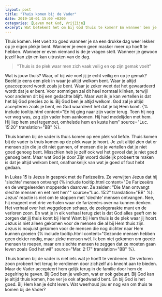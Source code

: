 ```yaml
---
layout: post
title: "Thuis komen bij de Vader"
date: 2019-10-01 15:00 +0200
categories: [Leven met God, VrijZijn]
excerpt: Wat betekent het om bij God thuis te komen? En wanneer ben je bij Hem welkom?
---
```


Thuis komen.
Het voelt zo goed wanneer je na een drukke dag weer lekker op je eigen plekje bent.
Wanneer je even geen masker meer op hoeft te hebben.
Wanneer er even niemand is de je vragen stelt.
Wanneer je gewoon jezelf kan zijn en kan uitrusten van de dag.

> "Thuis is de plek waar men zich vaak veilig en op zijn gemak voelt"

Wat is jouw thuis?
Waar, of bij wie voel jij je echt veilig en op je gemak?
Beeld je eens een plek in waar je altijd welkom bent.
Waar je altijd geaccepteerd wordt zoals je bent.
Waar je zeker weet dat het gewaardeerd wordt dat je er bent.
Voor sommigen zal dit heel normaal klinken, terwijl voor anderen dit bij een gedachte blijft.
Maar wat ik je kan vertellen is dat het bij God precies zo is.
Bij God ben je altijd welkom.
God zal je altijd accepteren zoals je bent, en God waardeert het dat je bij Hem komt.
{% include tooltip.html content="En hij ging naar zijn vader terug. Toen hij nog ver weg was, zag zijn vader hem aankomen. Hij had medelijden met hem. Hij liep hem snel tegemoet, omhelsde hem en kuste hem" source="Luc. 15:20" translation="BB" %}.

Thuis komen bij de vader is thuis komen op een plek vol liefde.
Thuis komen bij de vader is thuis komen op de plek waar je hoort.
Je zult altijd zien dat er mensen zijn die je dit niet gunnen, of mensen die je vertellen dat je niet goed genoeg bent.
Misschien heb je zelf ook wel het gevoel dat je niet goed genoeg bent.
Maar wat God je door Zijn woord duidelijk probeert te maken is dat je altijd welkom bent, onafhankelijk van wat je goed of fout hebt gedaan.

In Lukas 15 is Jezus in gesprek met de Farizeeërs.
Ze verwijten Jezus dat hij 'slechte' mensen ontvangt
{% include tooltip.html content="De Farizeeërs en de wetgeleerden mopperden daarover. Ze zeiden: &quot;Die Man ontvangt slechte mensen en eet met hen&quot;" source="Luc. 15:2" translation="BB" %}.
Jezus' reactie is niet om te stoppen met 'slechte' mensen ontvangen.
Nee, hij reageert met drie verhalen waar de farizeeërs over na kunnen denken.
Het verhaal over het weggelopen schaap, de zoekgeraakte munt en de verloren zoon.
En wat je in elk verhaal terug ziet is dat God alles geeft om te zorgen dat jij thuis komt bij Hem!
Want bij Hem thuis is de plek waar jij hoort.
Jezus is niet alleen gekomen voor de mensen die al bij Hem thuis zijn.
Jezus is noujuist gekomen voor de mensen die nog dichter naar Hem kunnen groeien
{% include tooltip.html content="Gezonde mensen hebben geen dokter nodig, maar zieke mensen wél. Ik ben niet gekomen om goede mensen te roepen, maar om slechte mensen te zeggen dat ze moeten gaan leven zoals God het wil" source="Mar. 2:17" translation="BB" %}.

Thuis komen bij de vader is niet iets wat je hoeft te verdienen.
De verloren zoon probeert het terug te verdienen door zichzelf als knecht aan te bieden.
Maar de Vader accepteert hem gelijk terug in de familie door hem de zegelring te geven.
Bij God ben je welkom, wat er ook gebeurt.
Bij God kan je altijd thuis komen, hoe ver je ook afgedwaald bent.
En bij God is het goed. Bij Hem kan je écht leven.
Wat weerhoud jou er nog van om thuis te komen bij de Vader?
